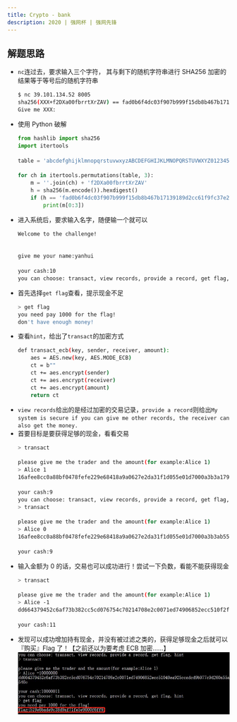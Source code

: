 ```yaml
---
title: Crypto - bank
description: 2020 | 强网杯 | 强网先锋
---
```


## 解题思路

- `nc`连过去，要求输入三个字符， 其与剩下的随机字符串进行 SHA256 加密的结果等于等号后的随机字符串
    ```bash
    $ nc 39.101.134.52 8005
    sha256(XXX+f2DXa00fbrrtXrZAV) == fad0b6f4dc03f907b999f15db8b467b17139189d2cc61f9fc37e213d91d0a2aa
    Give me XXX:
    ```
- 使用 Python 破解
    ```py
    from hashlib import sha256
    import itertools

    table = 'abcdefghijklmnopqrstuvwxyzABCDEFGHIJKLMNOPQRSTUVWXYZ0123456789'

    for ch in itertools.permutations(table, 3):
        m = ''.join(ch) + 'f2DXa00fbrrtXrZAV'
        h = sha256(m.encode()).hexdigest()
        if (h == 'fad0b6f4dc03f907b999f15db8b467b17139189d2cc61f9fc37e213d91d0a2aa'):
            print(m[0:3])
    ```
- 进入系统后，要求输入名字，随便输一个就可以
    ```bash
    Welcome to the challenge!


    give me your name:yanhui

    your cash:10
    you can choose: transact, view records, provide a record, get flag, hint
    ```
- 首先选择`get flag`查看，提示现金不足
  ```bash
  > get flag
  you need pay 1000 for the flag!
  don't have enough money!
  ```
- 查看`hint`，给出了`transact`的加密方式
    ```bash
    def transact_ecb(key, sender, receiver, amount):
        aes = AES.new(key, AES.MODE_ECB)
        ct = b""
        ct += aes.encrypt(sender)
        ct += aes.encrypt(receiver)
        ct += aes.encrypt(amount)
        return ct
    ```
- `view records`给出的是经过加密的交易记录，`provide a record`则给出`My system is secure if you can give me other records, the receiver can also get the money.`
- 首要目标是要获得足够的现金，看看交易
    ```bash
    > transact

    please give me the trader and the amount(for example:Alice 1)
    > Alice 1
    16afee8cc0a88bf0478fefe229e68418a9a0627e2da31f1d055e01d7000a3b3a1794bbe06d2ed80b02b1c90ba2c4606f

    your cash:9
    you can choose: transact, view records, provide a record, get flag, hint
    > transact

    please give me the trader and the amount(for example:Alice 1)
    > Alice 0
    16afee8cc0a88bf0478fefe229e68418a9a0627e2da31f1d055e01d7000a3b3ab55eefd708d39ed2b4ce4d561c34e5ec

    your cash:9
    ```
- 输入金额为 $0$ 的话，交易也可以成功进行！尝试一下负数，看能不能获得现金
    ```bash
    > transact

    please give me the trader and the amount(for example:Alice 1)
    > Alice -1
    dd664379452c6af73b382cc5cd076754c70214708e2c0071ed74906852ecc510f2f0bd5754e02a2b03c635178e0200c5

    your cash:11
    ```
- 发现可以成功增加持有现金，并没有被过滤之类的，获得足够现金之后就可以『购买』Flag 了！【之前还以为要考虑 ECB 加密……】
![获得 Flag](img/bank01.jpg)